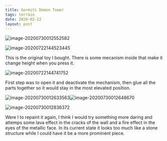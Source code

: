 ```yaml
---
title: Gormiti Demon Tower
tags: terrain
date: 2020-02-22
layout: post
---
```


![image-20200730012552582](image-20200730012552582.png)

![image-20200722144523445](image-20200722144523445.png)



This is the original toy I bought. There is some mecanism inside that make it change height when you press it.

![image-20200722144741752](image-20200722144741752.png)

First step was to open it and deactivate the mechanism, then glue all the parts together so it would stay in the most elevated position.

![image-20200730012633563](image-20200730012633563.png)![image-20200730012648670](image-20200730012648670.png)

![image-20200730012836372](image-20200730012836372.png)



Were I to repaint it again, I think I would try something more daring and attemps some lava effect in the cracks of the wall and a fire effect in the eyes of the metallic face. In its current state it looks too much like a stone structure while I could have it be a more prominent piece.